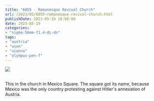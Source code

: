 ```yaml
---
title: "6055 - Romanesque Revival Church"
url: /2023/05/6055-romanesque-revival-church.html
publishDate: 2023-05-19 18:00:00
date: 2023-05-19
categories:
- "sigma-56mm-f1.4-dc-dn"
tags:
- "austria"
- "wien"
- "vienna"
- "olympus-pen-f"
---
```

<div class="container">
<div class="center"><a target="_blank" href="https://d25zfm9zpd7gm5.cloudfront.net/1200x1200/2020/20200112_142019_lr.jpg"><img class="webfeedsFeaturedVisual" src="https://d25zfm9zpd7gm5.cloudfront.net/0600x0600/2020/20200112_142019_lr.jpg" /></a></div>
</div>
<br />

This in the church in Mexico Square. The square got its
name, because Mexico was the only country protesting against
Hitler's annexation of Austria.
